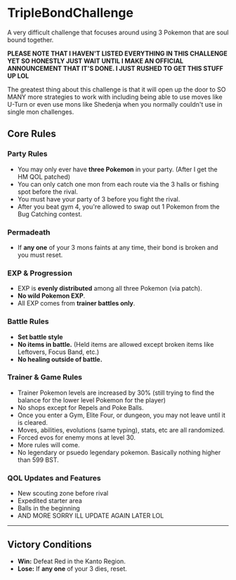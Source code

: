 # TripleBondChallenge
A very difficult challenge that focuses around using 3 Pokemon that are soul bound together.

**PLEASE NOTE THAT I HAVEN'T LISTED EVERYTHING IN THIS CHALLENGE YET SO HONESTLY JUST WAIT UNTIL I MAKE AN OFFICIAL ANNOUNCEMENT THAT IT'S DONE. I JUST RUSHED TO GET THIS STUFF UP LOL**

The greatest thing about this challenge is that it will open up the door to SO MANY more strategies to work with including being able to use moves like U-Turn or even use mons like Shedenja when you normally couldn't use in single mon challenges. 

## Core Rules

### Party Rules
- You may only ever have **three Pokemon** in your party. (After I get the HM QOL patched)
- You can only catch one mon from each route via the 3 halls or fishing spot before the rival.
- You must have your party of 3 before you fight the rival. 
- After you beat gym 4, you're allowed to swap out 1 Pokemon from the Bug Catching contest.

### Permadeath
- If **any one** of your 3 mons faints at any time, their bond is broken and you must reset.  

### EXP & Progression
- EXP is **evenly distributed** among all three Pokemon (via patch).
- **No wild Pokemon EXP**.
- All EXP comes from **trainer battles only**.

### Battle Rules
- **Set battle style**
- **No items in battle.** (Held items are allowed except broken items like Leftovers, Focus Band, etc.)
- **No healing outside of battle.**  

### Trainer & Game Rules
- Trainer Pokemon levels are increased by 30% (still trying to find the balance for the lower level Pokemon for the player)  
- No shops except for Repels and Poke Balls.
- Once you enter a Gym, Elite Four, or dungeon, you may not leave until it is cleared.  
- Moves, abilities, evolutions (same typing), stats, etc are all randomized.
- Forced evos for enemy mons at level 30.
- More rules will come.
- No legendary or psuedo legendary pokemon. Basically nothing higher than 599 BST.

### QOL Updates and Features
- New scouting zone before rival
- Expedited starter area
- Balls in the beginning
- AND MORE SORRY ILL UPDATE AGAIN LATER LOL

---

## Victory Conditions
- **Win:** Defeat Red in the Kanto Region. 
- **Lose:** If **any one** of your 3 dies, reset.

